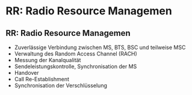 # RR: Radio Resource Managemen

## RR: Radio Resource Managemen

- Zuverlässige Verbindung zwischen MS, BTS, BSC und teilweise MSC
- Verwaltung des Random Access Channel (RACH)
- Messung der Kanalqualität
- Sendeleistungskontrolle, Synchronisation der MS
- Handover
- Call Re-Establishment
- Synchronisation der Verschlüsselung